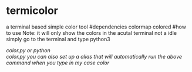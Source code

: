 # termicolor
a terminal based simple color tool
#dependencies
colormap 
colored 
#how to use
Note: it will only show the colors in the acutal terminal not a idle 
simply go to the terminal and type python3 <address of file> color.py or python <address of file> color.py
 you can also set up a alias that will automatically run the above command when you type in my case color
